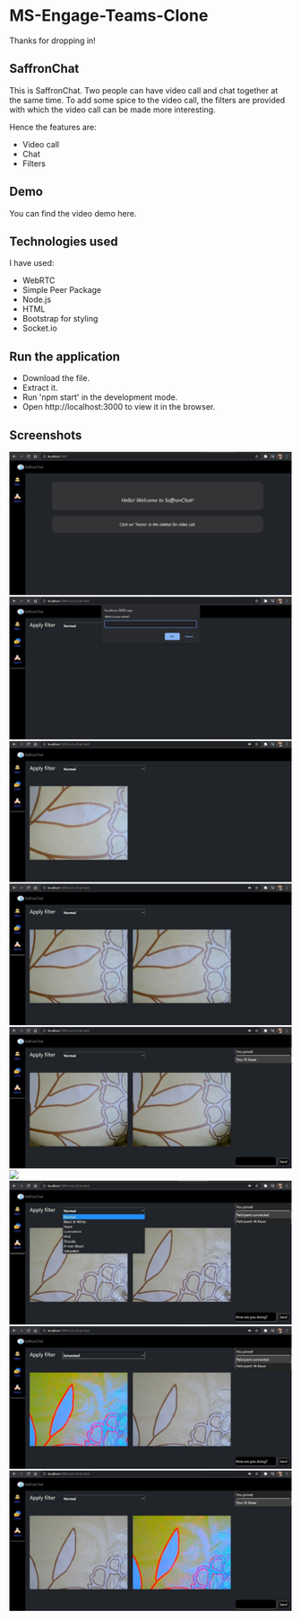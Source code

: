 # MS-Engage-Teams-Clone

Thanks for dropping in!

## SaffronChat

This is SaffronChat. Two people can have video call and chat together at the same time.
To add some spice to the video call, the filters are provided with which the video call can be made more interesting.

Hence the features are:
- Video call
- Chat
- Filters

## Demo

You can find the video demo here. 

## Technologies used

I have used:
- WebRTC
- Simple Peer Package
- Node.js
- HTML
- Bootstrap for styling
- Socket.io

## Run the application

- Download the file.
- Extract it.
- Run 'npm start' in the development mode.
- Open http://localhost:3000 to view it in the browser.

## Screenshots

<img src = "Screenshots/MainPage.jpg" widht="750"/>
<img src = "Screenshots/EnterName.jpg" widht="750"/>
<img src = "Screenshots/UserCanSeeVideo.jpg" widht="750"/>
<img src = "Screenshots/AnotherParticipant.jpg" widht="750"/>
<img src = "Screenshots/ChatOpened.jpg" widht="750"/>
<img src = "Screenshots/OtherEndOfChat.jpg" widht="750"/>
<img src = "Screenshots/SelectFilter.jpg" widht="750"/>
<img src = "Screenshots/FilterApplied.jpg" widht="750"/>
<img src = "Screenshots/OtherEndOfFilter.jpg" widht="750"/>
